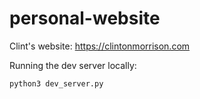 # personal-website
Clint's website: https://clintonmorrison.com

Running the dev server locally:
```
python3 dev_server.py
```